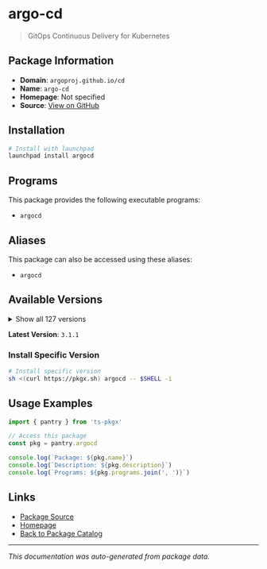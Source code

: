 # argo-cd

> GitOps Continuous Delivery for Kubernetes

## Package Information

- **Domain**: `argoproj.github.io/cd`
- **Name**: `argo-cd`
- **Homepage**: Not specified
- **Source**: [View on GitHub](https://github.com/pkgxdev/pantry/tree/main/projects/argoproj.github.io/cd/package.yml)

## Installation

```bash
# Install with launchpad
launchpad install argocd
```

## Programs

This package provides the following executable programs:

- `argocd`

## Aliases

This package can also be accessed using these aliases:

- `argocd`

## Available Versions

<details>
<summary>Show all 127 versions</summary>

- `3.1.1`, `3.1.0`, `3.0.12`, `3.0.11`, `3.0.6`
- `3.0.5`, `3.0.4`, `3.0.3`, `3.0.2`, `3.0.1`
- `3.0.0`, `2.14.15`, `2.14.14`, `2.14.13`, `2.14.12`
- `2.14.11`, `2.14.10`, `2.14.9`, `2.14.7`, `2.14.6`
- `2.14.5`, `2.14.4`, `2.14.3`, `2.14.2`, `2.14.1`
- `2.14.0`, `2.13.7`, `2.13.6`, `2.13.5`, `2.13.4`
- `2.13.3`, `2.13.2`, `2.13.1`, `2.13.0`, `2.12.12`
- `2.12.11`, `2.12.10`, `2.12.9`, `2.12.8`, `2.12.7`
- `2.12.6`, `2.12.5`, `2.12.4`, `2.12.3`, `2.12.2`
- `2.12.1`, `2.12.0`, `2.11.13`, `2.11.12`, `2.11.11`
- `2.11.10`, `2.11.9`, `2.11.8`, `2.11.7`, `2.11.6`
- `2.11.5`, `2.11.4`, `2.11.3`, `2.11.2`, `2.11.1`
- `2.11.0`, `2.10.18`, `2.10.17`, `2.10.16`, `2.10.15`
- `2.10.14`, `2.10.13`, `2.10.12`, `2.10.11`, `2.10.10`
- `2.10.9`, `2.10.8`, `2.10.7`, `2.10.6`, `2.10.5`
- `2.10.4`, `2.10.3`, `2.10.2`, `2.10.1`, `2.10.0`
- `2.9.22`, `2.9.21`, `2.9.20`, `2.9.19`, `2.9.18`
- `2.9.17`, `2.9.16`, `2.9.15`, `2.9.14`, `2.9.13`
- `2.9.12`, `2.9.11`, `2.9.10`, `2.9.9`, `2.9.7`
- `2.9.6`, `2.9.5`, `2.9.4`, `2.9.3`, `2.9.2`
- `2.9.1`, `2.9.0`, `2.8.21`, `2.8.20`, `2.8.19`
- `2.8.18`, `2.8.17`, `2.8.16`, `2.8.15`, `2.8.14`
- `2.8.12`, `2.8.11`, `2.8.10`, `2.8.9`, `2.8.8`
- `2.8.7`, `2.8.6`, `2.8.5`, `2.8.4`, `2.8.3`
- `2.8.2`, `2.7.18`, `2.7.17`, `2.7.16`, `2.7.15`
- `2.7.14`, `2.6.15`

</details>

**Latest Version**: `3.1.1`

### Install Specific Version

```bash
# Install specific version
sh <(curl https://pkgx.sh) argocd -- $SHELL -i
```

## Usage Examples

```typescript
import { pantry } from 'ts-pkgx'

// Access this package
const pkg = pantry.argocd

console.log(`Package: ${pkg.name}`)
console.log(`Description: ${pkg.description}`)
console.log(`Programs: ${pkg.programs.join(', ')}`)
```

## Links

- [Package Source](https://github.com/pkgxdev/pantry/tree/main/projects/argoproj.github.io/cd/package.yml)
- [Homepage](#)
- [Back to Package Catalog](../../../package-catalog.md)

---

*This documentation was auto-generated from package data.*
